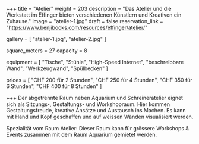 +++
title = "Atelier"
weight = 203
description = "Das Atelier und die Werkstatt im Effinger bieten verschiedenen Künstlern und Kreativen ein Zuhause."
image = "atelier-1.jpg"
draft = false
reservation_link = "https://www.benjibooks.com/resources/effinger/atelier/"

gallery = [
  "atelier-1.jpg",
  "atelier-2.jpg"
]

square_meters = 27
capacity = 8

equipment = [
  "Tische",
  "Stühle",
  "High-Speed Internet",
  "beschreibbare Wand",
  "Werkzeugwand",
  "Spülbecken"
]

prices = [
  "CHF 200 für 2 Stunden",
  "CHF 250 für 4 Stunden",
  "CHF 350 für 6 Stunden",
  "CHF 400 für 8 Stunden"
]

+++
Der abgetrennte Raum neben Aquarium und Schreineratelier eignet sich als Sitzungs-, Gestaltungs- und Workshopraum. Hier kommen Gestaltungsfreude, kreative Ansätze und Austausch ins Machen. Es kann mit Hand und Kopf geschaffen und auf weissen Wänden visualisiert werden.

Spezialität vom Raum Atelier: Dieser Raum kann für grössere Workshops & Events zusammen mit dem Raum Aquarium gemietet werden. 